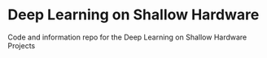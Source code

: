 # Deep Learning on Shallow Hardware

Code and information repo for the Deep Learning on Shallow Hardware Projects
